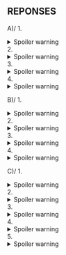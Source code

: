 ## REPONSES


A)/
1.
<details>
  <summary>Spoiler warning</summary>
  
  
  ```ruby
    Album.count
  ```
  
</details>
2. 
<details>
  <summary>Spoiler warning</summary>
  
  
  ```ruby
    Track.find_by(title: "White Room") => Eric Clapton
  ```
  
</details>
3. 
<details>
  <summary>Spoiler warning</summary>
  
  
  ```ruby
    Track.find_by(duration: "188133") => Perfect
  ```
  
</details>
4. 
<details>
  <summary>Spoiler warning</summary>
  
  
  ```ruby
    Album.find_by(title: "Use Your Illusion II") => Guns N' Roses
  ```
  
</details>

B)/
1. 
<details>
  <summary>Spoiler warning</summary>
  
  
  ```ruby
    Album.where("title like ?", "%great%").count
  ```
  
</details>
2. 
<details>
  <summary>Spoiler warning</summary>
  
  
  ```ruby
    Album.delete_by(title: "%music%")
  ```
  
</details>
3. 
<details>
  <summary>Spoiler warning</summary>
  
  
  ```ruby
    Album.where(artist: "AC/DC").count => 2
  ```
  
</details>
4. 
<details>
  <summary>Spoiler warning</summary>
  
  
  ```ruby
    Track.where(duration: "158589") => 0
  ```
  
</details>


C)/
1.  
<details>
  <summary>Spoiler warning</summary>
  
  
  ```ruby
    acdc_songs = Track.where(artist: "AC/DC")
    (acdc_songs.length).time do |i|
      puts acdc_songs[i].title
    end
  ```
  
</details>
2.  
<details>
  <summary>Spoiler warning</summary>
  
  
  ```ruby
    songs = Track.where(album: "Let There Be Rock")
    songs.each do |i|
      puts i.title
    end  
  ```
  
</details>
3.  
<details>
  <summary>Spoiler warning</summary>
  
  
  ```ruby
    songs.sum(:duration)
  ```
  
</details>
4.  
<details>
  <summary>Spoiler warning</summary>
  
  
  ```ruby
    deep = Track.where("artist like ?", "Deep Purple")
    val = 0
    deep.each do |i|
      val = +i.price
    end
    puts val => 91.08(round)
  ```
  
</details>
5.  
<details>
  <summary>Spoiler warning</summary>
  
  
  ```ruby
    brit = Track.where("artist like ?", "Eric Clapton")
    brit.each do |i|
      i.update(artist: "Britney Spears")
    end
  ```
  
</details>
